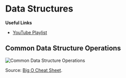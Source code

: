 # Data Structures

**Useful Links**

- [YouTube Playlist](https://www.youtube.com/playlist?list=PLLXdhg_r2hKA7DPDsunoDZ-Z769jWn4R8)

## Common Data Structure Operations

![Common Data Structure Operations](https://github.com/trekhleb/javascript-algorithms/blob/master/assets/big-o-data-structures.png)

Source: [Big O Cheat Sheet](http://bigocheatsheet.com/).
